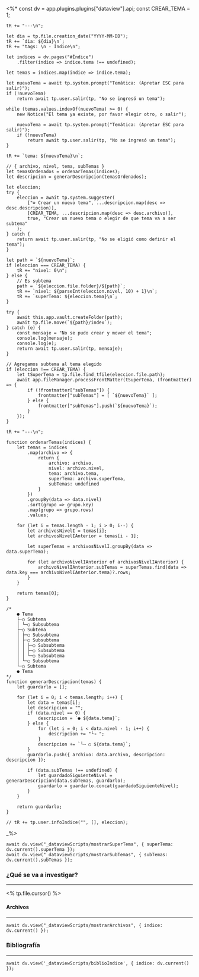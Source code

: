 <%* 
	const dv = app.plugins.plugins["dataview"].api;
	const CREAR_TEMA = 1;

	tR += "---\n"; 

	let dia = tp.file.creation_date("YYYY-MM-DD");
	tR += `dia: ${dia}\n`;
	tR += "tags: \n - Índice\n";

	let indices = dv.pages("#Índice")
		.filter(indice => indice.tema !== undefined);
		
	let temas = indices.map(indice => indice.tema);

	let nuevoTema = await tp.system.prompt("Temática: (Apretar ESC para salir)");
	if (!nuevoTema) 
		return await tp.user.salir(tp, "No se ingresó un tema");

	while (temas.values.indexOf(nuevoTema) >= 0) {
		new Notice("El tema ya existe, por favor elegir otro, o salir");
		
		nuevoTema = await tp.system.prompt("Temática: (Apretar ESC para salir)");
		if (!nuevoTema) 
			return await tp.user.salir(tp, "No se ingresó un tema");
	}

	tR += `tema: ${nuevoTema}\n`;

	// { archivo, nivel, tema, subTemas }
	let temasOrdenados = ordenarTemas(indices);
	let descripcion = generarDescripcion(temasOrdenados);
	
	let eleccion;
	try {
		eleccion = await tp.system.suggester(
			["⊕ Crear un nuevo tema", ...descripcion.map(desc => desc.descripcion)], 
			[CREAR_TEMA, ...descripcion.map(desc => desc.archivo)], 
			true, "Crear un nuevo tema o elegir de que tema va a ser subtema"
		);
	} catch {
		return await tp.user.salir(tp, "No se eligió como definir el tema");
	}		

	let path = `${nuevoTema}`;
	if (eleccion === CREAR_TEMA) {
		tR += "nivel: 0\n";
	} else {
		// Es subtema
		path = `${eleccion.file.folder}/${path}`;
		tR += `nivel: ${parseInt(eleccion.nivel, 10) + 1}\n`;
		tR += `superTema: ${eleccion.tema}\n`;
	}

	try {
		await this.app.vault.createFolder(path);
		await tp.file.move(`${path}/index`);
	} catch (e) {
		const mensaje = "No se pudo crear y mover el tema";
		console.log(mensaje);
		console.log(e);
		return await tp.user.salir(tp, mensaje);
	}

	// Agregamos subtema al tema elegido
	if (eleccion !== CREAR_TEMA) {
		let tSuperTema = tp.file.find_tfile(eleccion.file.path);
		await app.fileManager.processFrontMatter(tSuperTema, (frontmatter) => {
			if (!frontmatter["subTemas"]) {
				frontmatter["subTemas"] = [ `${nuevoTema}` ];
			} else {
				frontmatter["subTemas"].push(`${nuevoTema}`);
			}
		});
	}	

	tR += "---\n";

	function ordenarTemas(indices) {
		let temas = indices
			.map(archivo => {
				return { 
					archivo: archivo, 
					nivel: archivo.nivel, 
					tema: archivo.tema, 
					superTema: archivo.superTema,
					subTemas: undefined
				}
			})
			.groupBy(data => data.nivel)
			.sort(grupo => grupo.key)
			.map(grupo => grupo.rows)
			.values;

		for (let i = temas.length - 1; i > 0; i--) {
			let archivosNivelI = temas[i];
			let archivosNivelIAnterior = temas[i - 1];

			let superTemas = archivosNivelI.groupBy(data => data.superTema);

			for (let archivoNivelIAnterior of archivosNivelIAnterior) {
				archivoNivelIAnterior.subTemas = superTemas.find(data => data.key === archivoNivelIAnterior.tema)?.rows;
			}
		}

		return temas[0];
	}

	/*
		● Tema
		├─○ Subtema
		│ └─○ Subsubtema
		├─○ Subtema
		│ ├─○ Subsubtema
		│ ├─○ Subsubtema
		│ │ ├─○ Subsubtema
		│ │ ├─○ Subsubtema
		│ │ └─○ Subsubtema
		│ └─○ Subsubtema
		└─○ Subtema
		● Tema
	*/
	function generarDescripcion(temas) {
		let guardarlo = [];
		
		for (let i = 0; i < temas.length; i++) {
			let data = temas[i];
			let descripcion = "";
			if (data.nivel == 0) { 
				descripcion = `● ${data.tema}`;
			} else {
				for (let i = 0; i < data.nivel - 1; i++) {
					descripcion += "└⇢ ";
				}
				descripcion += `└⇢ ○ ${data.tema}`;
			}
			guardarlo.push({ archivo: data.archivo, descripcion: descripcion });

			if (data.subTemas !== undefined) {
				let guardadoSiguienteNivel = generarDescripcion(data.subTemas, guardarlo);
				guardarlo = guardarlo.concat(guardadoSiguienteNivel);
			}
		}

		return guardarlo;
	}

	// tR += tp.user.infoIndice("", [], eleccion);
_%>
```dataviewjs
await dv.view("_dataviewScripts/mostrarSuperTema", { superTema: dv.current().superTema });
await dv.view("_dataviewScripts/mostrarSubTemas", { subTemas: dv.current().subTemas });
```
### ¿Qué se va a investigar?
---
<% tp.file.cursor() %>


#### Archivos
---
```dataviewjs
await dv.view("_dataviewScripts/mostrarArchivos", { indice: dv.current() });
```


### Bibliografía
---
```dataviewjs
await dv.view('_dataviewScripts/biblioIndice', { indice: dv.current() });
```